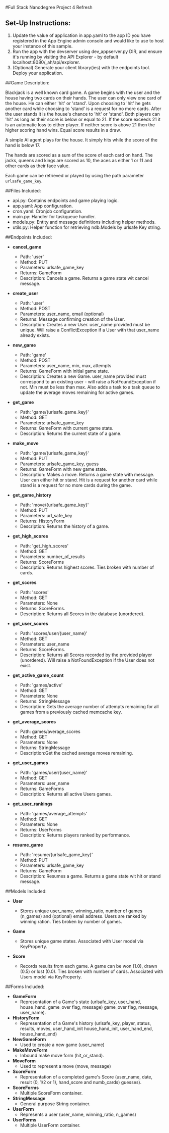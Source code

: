 #Full Stack Nanodegree Project 4 Refresh

## Set-Up Instructions:
1.  Update the value of application in app.yaml to the app ID you have registered
 in the App Engine admin console and would like to use to host your instance of this sample.
1.  Run the app with the devserver using dev_appserver.py DIR, and ensure it's
 running by visiting the API Explorer - by default localhost:8080/_ah/api/explorer.
1.  (Optional) Generate your client library(ies) with the endpoints tool.
 Deploy your application.
 
 
 
##Game Description:

Blackjack is a well known card game. A game begins with the user and the house 
having two cards on their hands. The user can only view one card of the house. 
He can either 'hit' or 'stand'. Upon choosing to 'hit' he gets another card while
choosing to 'stand' is a request for no more cards. After the user stands it is the 
house's chance to 'hit' or 'stand'. Both players can 'hit' as long as their score 
is below or equal to 21. If the score exceeds 21 it is an automatic loss to either 
player. If neither score is above 21 then the higher scoring hand wins. Equal score results in a draw.

A simple AI agent plays for the house. It simply hits while the score of the hand is below 17.

The hands are scored as a sum of the score of each card on hand. The jacks, queens and 
kings are scored as 10, the aces as either 1 or 11 and other cards as their face value.


Each game can be retrieved or played by using the path parameter `urlsafe_game_key`.

##Files Included:
 - api.py: Contains endpoints and game playing logic.
 - app.yaml: App configuration.
 - cron.yaml: Cronjob configuration.
 - main.py: Handler for taskqueue handler.
 - models.py: Entity and message definitions including helper methods.
 - utils.py: Helper function for retrieving ndb.Models by urlsafe Key string.

##Endpoints Included:
 - **cancel_game**
   - Path: 'user'
    - Method: PUT
    - Parameters: urlsafe_game_key
    - Returns: GameForm
    - Description: Cancels a game. Returns a game state wit cancel message.

 - **create_user**
    - Path: 'user'
    - Method: POST
    - Parameters: user_name, email (optional)
    - Returns: Message confirming creation of the User.
    - Description: Creates a new User. user_name provided must be unique. Will 
    raise a ConflictException if a User with that user_name already exists.
    
 - **new_game**
    - Path: 'game'
    - Method: POST
    - Parameters: user_name, min, max, attempts
    - Returns: GameForm with initial game state.
    - Description: Creates a new Game. user_name provided must correspond to an
    existing user - will raise a NotFoundException if not. Min must be less than
    max. Also adds a task to a task queue to update the average moves remaining
    for active games.
     
 - **get_game**
    - Path: 'game/{urlsafe_game_key}'
    - Method: GET
    - Parameters: urlsafe_game_key
    - Returns: GameForm with current game state.
    - Description: Returns the current state of a game.
    
 - **make_move**
    - Path: 'game/{urlsafe_game_key}'
    - Method: PUT
    - Parameters: urlsafe_game_key, guess
    - Returns: GameForm with new game state.
    - Description: Makes a move. Returns a game state with message. User can either hit or stand. Hit is a request for another card while stand is a request for no more cards during the game.

 - **get_game_history**
    - Path: 'move/{urlsafe_game_key}'
    - Method: PUT
    - Parameters: url_safe_key  
    - Returns: HistoryForm
    - Description: Returns the history of a game.

 - **get_high_scores**
    - Path: 'get_high_scores'
    - Method: GET
    - Parameters: number_of_results
    - Returns: ScoreForms
    - Description: Returns highest scores. Ties broken with number of cards.

 - **get_scores**
    - Path: 'scores'
    - Method: GET
    - Parameters: None
    - Returns: ScoreForms.
    - Description: Returns all Scores in the database (unordered).
    
 - **get_user_scores**
    - Path: 'scores/user/{user_name}'
    - Method: GET
    - Parameters: user_name
    - Returns: ScoreForms. 
    - Description: Returns all Scores recorded by the provided player (unordered).
    Will raise a NotFoundException if the User does not exist.
    
 - **get_active_game_count**
    - Path: 'games/active'
    - Method: GET
    - Parameters: None
    - Returns: StringMessage
    - Description: Gets the average number of attempts remaining for all games
    from a previously cached memcache key.

- **get_average_scores**
   - Path: games/average_scores
   - Method: GET
   - Parameters: None
   - Returns: StringMessage
   - Description:Get the cached average moves remaining. 

- **get_user_games**
   - Path: 'games/user/{user_name}'
   - Method: GET
   - Parameters: user_name
   - Returns: GameForms
   - Description: Returns all active Users games.

- **get_user_rankings**
   - Path: 'games/average_attempts'
   - Method: GET
   - Parameters: None
   - Returns: UserForms
   - Description: Returns players ranked by performance.

- **resume_game**
   - Path: 'resume/{urlsafe_game_key}'
   - Method: PUT
   - Parameters: urlsafe_game_key
   - Returns: GameForm
   - Description: Resumes a game. Returns a game state wit hit or stand message.

##Models Included:
 - **User**
    - Stores unique user_name, winning_ratio, number of games (n_games) and (optional) email address. Users are ranked by winning ration. Ties broken by number of games. 
    
 - **Game**
    - Stores unique game states. Associated with User model via KeyProperty.
    
 - **Score**
    - Records results from each game. A game can be won (1.0), drawn (0.5) or lost (0.0). Ties broken with number of cards. Associated with Users model via KeyProperty.
    
##Forms Included:
 - **GameForm**
    - Representation of a Game's state (urlsafe_key, user_hand, house_hand, game_over flag, message)
    game_over flag, message, user_name).
 - **HistoryForm**
    - Representation of a Game's history (urlsafe_key, player, status, results, moves, user_hand_init house_hand_init, user_hand_end, house_hand_end)
 - **NewGameForm**
    - Used to create a new game (user_name)
 - **MakeMoveForm**
    - Inbound make move form (hit_or_stand).
 - **MoveForm**
    - Used to represent a move (move, message)
 - **ScoreForm**
    - Representation of a completed game's Score (user_name, date, result (0, 1/2 or 1), hand_score and numb_cards)
    guesses).
 - **ScoreForms**
    - Multiple ScoreForm container.
 - **StringMessage**
    - General purpose String container.
 - **UserForm**
    - Represents a user (user_name, winning_ratio, n_games)
 - **UserForms**
    - Multiple UserForm container.
